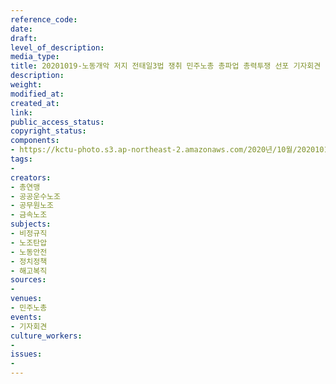 ```yaml
---
reference_code: 
date: 
draft: 
level_of_description: 
media_type: 
title: 20201019-노동개악 저지 전태일3법 쟁취 민주노총 총파업 총력투쟁 선포 기자회견
description: 
weight: 
modified_at: 
created_at: 
link: 
public_access_status: 
copyright_status: 
components:
- https://kctu-photo.s3.ap-northeast-2.amazonaws.com/2020년/10월/20201019-노동개악+저지+전태일3법+쟁취+민주노총+총파업+총력투쟁+선포+기자회견/_W5D0156.JPG
tags:
- 
creators:
- 총연맹
- 공공운수노조
- 공무원노조
- 금속노조
subjects:
- 비정규직
- 노조탄압
- 노동안전
- 정치정책
- 해고복직
sources:
- 
venues:
- 민주노총
events:
- 기자회견
culture_workers:
- 
issues:
- 
---
```

